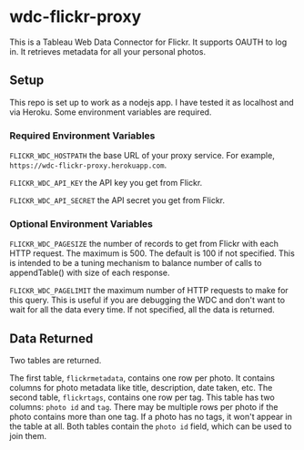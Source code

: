 # wdc-flickr-proxy

This is a Tableau Web Data Connector for Flickr.
It supports OAUTH to log in.
It retrieves metadata for all your personal photos.

## Setup

This repo is set up to work as a nodejs app.
I have tested it as localhost and via Heroku.
Some environment variables are required.

### Required Environment Variables

`FLICKR_WDC_HOSTPATH` the base URL of your proxy service.
For example, `https://wdc-flickr-proxy.herokuapp.com`.

`FLICKR_WDC_API_KEY` the API key you get from Flickr.

`FLICKR_WDC_API_SECRET` the API secret you get from Flickr.

### Optional Environment Variables

`FLICKR_WDC_PAGESIZE` the number of records to get from Flickr with each HTTP request.
The maximum is 500.
The default is 100 if not specified.
This is intended to be a tuning mechanism to balance number of calls to appendTable() with size of each response.

`FLICKR_WDC_PAGELIMIT` the maximum number of HTTP requests to make for this query.
This is useful if you are debugging the WDC and don't want to wait for all the data every time.
If not specified, all the data is returned.

## Data Returned

Two tables are returned.

The first table, `flickrmetadata`, contains one row per photo.
It contains columns for photo metadata like title, description, date taken, etc.
The second table, `flickrtags`, contains one row per tag.
This table has two columns: `photo id` and `tag`.
There may be multiple rows per photo if the photo contains more than one tag.
If a photo has no tags, it won't appear in the table at all.
Both tables contain the `photo id` field, which can be used to join them.
